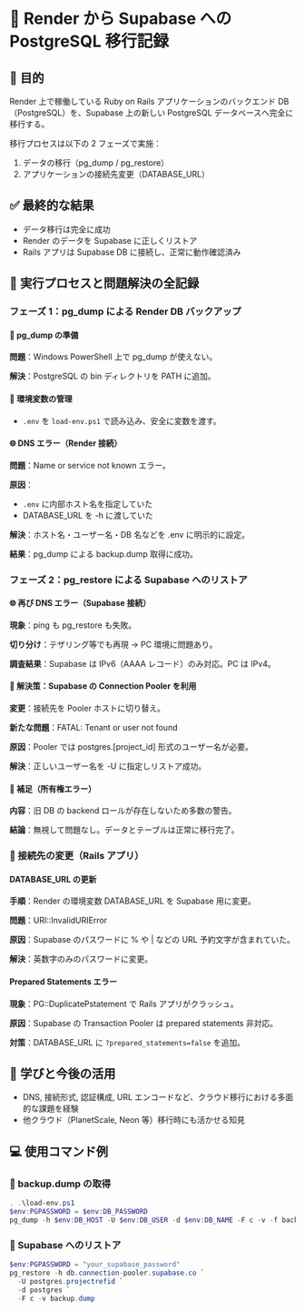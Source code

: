 # 🚚 Render から Supabase への PostgreSQL 移行記録

## 🎯 目的

Render 上で稼働している Ruby on Rails アプリケーションのバックエンド DB（PostgreSQL）を、Supabase 上の新しい PostgreSQL データベースへ完全に移行する。

移行プロセスは以下の 2 フェーズで実施：

1. データの移行（pg_dump / pg_restore）
2. アプリケーションの接続先変更（DATABASE_URL）

## ✅ 最終的な結果

- データ移行は完全に成功
- Render のデータを Supabase に正しくリストア
- Rails アプリは Supabase DB に接続し、正常に動作確認済み

## 🧭 実行プロセスと問題解決の全記録

### フェーズ 1：pg_dump による Render DB バックアップ

#### 🔧 pg_dump の準備

**問題**：Windows PowerShell 上で pg_dump が使えない。

**解決**：PostgreSQL の bin ディレクトリを PATH に追加。

#### 🔐 環境変数の管理

- `.env` を `load-env.ps1` で読み込み、安全に変数を渡す。

#### 🌐 DNS エラー（Render 接続）

**問題**：Name or service not known エラー。

**原因**：

- `.env` に内部ホスト名を指定していた
- DATABASE_URL を -h に渡していた

**解決**：ホスト名・ユーザー名・DB 名などを .env に明示的に設定。

**結果**：pg_dump による backup.dump 取得に成功。

### フェーズ 2：pg_restore による Supabase へのリストア

#### 🌐 再び DNS エラー（Supabase 接続）

**現象**：ping も pg_restore も失敗。

**切り分け**：テザリング等でも再現 → PC 環境に問題あり。

**調査結果**：Supabase は IPv6（AAAA レコード）のみ対応。PC は IPv4。

#### 🧩 解決策：Supabase の Connection Pooler を利用

**変更**：接続先を Pooler ホストに切り替え。

**新たな問題**：FATAL: Tenant or user not found

**原因**：Pooler では postgres.[project_id] 形式のユーザー名が必要。

**解決**：正しいユーザー名を -U に指定しリストア成功。

#### 📎 補足（所有権エラー）

**内容**：旧 DB の backend ロールが存在しないため多数の警告。

**結論**：無視して問題なし。データとテーブルは正常に移行完了。

### 🔄 接続先の変更（Rails アプリ）

#### DATABASE_URL の更新

**手順**：Render の環境変数 DATABASE_URL を Supabase 用に変更。

**問題**：URI::InvalidURIError

**原因**：Supabase のパスワードに % や | などの URL 予約文字が含まれていた。

**解決**：英数字のみのパスワードに変更。

#### Prepared Statements エラー

**現象**：PG::DuplicatePstatement で Rails アプリがクラッシュ。

**原因**：Supabase の Transaction Pooler は prepared statements 非対応。

**対策**：DATABASE_URL に `?prepared_statements=false` を追加。

## 📝 学びと今後の活用

- DNS, 接続形式, 認証構成, URL エンコードなど、クラウド移行における多面的な課題を経験
- 他クラウド（PlanetScale, Neon 等）移行時にも活かせる知見

## 💻 使用コマンド例

### 🔹 backup.dump の取得

```powershell
. .\load-env.ps1
$env:PGPASSWORD = $env:DB_PASSWORD
pg_dump -h $env:DB_HOST -U $env:DB_USER -d $env:DB_NAME -F c -v -f backup.dump
```

### 🔹 Supabase へのリストア

```powershell
$env:PGPASSWORD = "your_supabase_password"
pg_restore -h db.connection-pooler.supabase.co `
  -U postgres.projectrefid `
  -d postgres `
  -F c -v backup.dump
```
